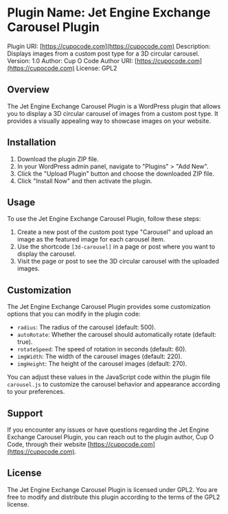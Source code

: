 # Plugin Name: Jet Engine Exchange Carousel Plugin

Plugin URI: [https://cupocode.com](https://cupocode.com)
Description: Displays images from a custom post type for a 3D circular carousel.
Version: 1.0
Author: Cup O Code
Author URI: [https://cupocode.com](https://cupocode.com)
License: GPL2

## Overview

The Jet Engine Exchange Carousel Plugin is a WordPress plugin that allows you to display a 3D circular carousel of images from a custom post type. It provides a visually appealing way to showcase images on your website.

## Installation

1. Download the plugin ZIP file.
2. In your WordPress admin panel, navigate to "Plugins" > "Add New".
3. Click the "Upload Plugin" button and choose the downloaded ZIP file.
4. Click "Install Now" and then activate the plugin.

## Usage

To use the Jet Engine Exchange Carousel Plugin, follow these steps:

1. Create a new post of the custom post type "Carousel" and upload an image as the featured image for each carousel item.
2. Use the shortcode `[3d-carousel]` in a page or post where you want to display the carousel.
3. Visit the page or post to see the 3D circular carousel with the uploaded images.

## Customization

The Jet Engine Exchange Carousel Plugin provides some customization options that you can modify in the plugin code:

- `radius`: The radius of the carousel (default: 500).
- `autoRotate`: Whether the carousel should automatically rotate (default: true).
- `rotateSpeed`: The speed of rotation in seconds (default: 60).
- `imgWidth`: The width of the carousel images (default: 220).
- `imgHeight`: The height of the carousel images (default: 270).

You can adjust these values in the JavaScript code within the plugin file `carousel.js` to customize the carousel behavior and appearance according to your preferences.

## Support

If you encounter any issues or have questions regarding the Jet Engine Exchange Carousel Plugin, you can reach out to the plugin author, Cup O Code, through their website [https://cupocode.com](https://cupocode.com).

## License

The Jet Engine Exchange Carousel Plugin is licensed under GPL2. You are free to modify and distribute this plugin according to the terms of the GPL2 license.
